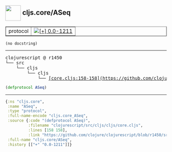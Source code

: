 ## <img width="48px" valign="middle" src="http://i.imgur.com/Hi20huC.png"> cljs.core/ASeq

 <table border="1">
<tr>
<td>protocol</td>
<td><a href="https://github.com/cljsinfo/api-refs/tree/0.0-1211"><img valign="middle" alt="[+] 0.0-1211" src="https://img.shields.io/badge/+-0.0--1211-lightgrey.svg"></a> </td>
</tr>
</table>

 <samp>
</samp>

```
(no docstring)
```

---

 <pre>
clojurescript @ r1450
└── src
    └── cljs
        └── cljs
            └── <ins>[core.cljs:158-158](https://github.com/clojure/clojurescript/blob/r1450/src/cljs/cljs/core.cljs#L158-L158)</ins>
</pre>

```clj
(defprotocol ASeq)
```


---

```clj
{:ns "cljs.core",
 :name "ASeq",
 :type "protocol",
 :full-name-encode "cljs.core_ASeq",
 :source {:code "(defprotocol ASeq)",
          :filename "clojurescript/src/cljs/cljs/core.cljs",
          :lines [158 158],
          :link "https://github.com/clojure/clojurescript/blob/r1450/src/cljs/cljs/core.cljs#L158-L158"},
 :full-name "cljs.core/ASeq",
 :history [["+" "0.0-1211"]]}

```

